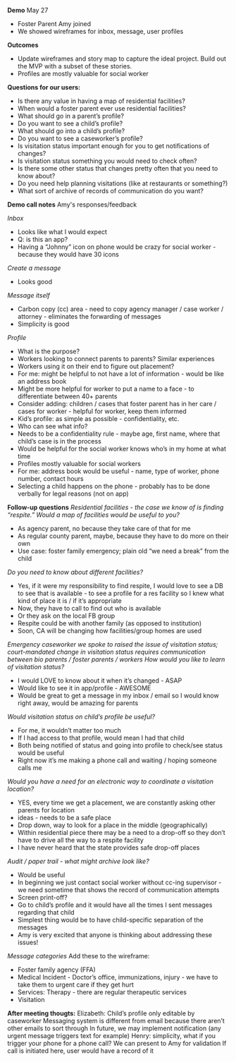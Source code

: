 **Demo**
May 27

- Foster Parent Amy joined
- We showed wireframes for inbox, message, user profiles

**Outcomes**
- Update wireframes and story map to capture the ideal project. Build out the MVP with a subset of these stories.
- Profiles are mostly valuable for social worker

**Questions for our users:**

 - Is there any value in having a map of residential facilities?
 - When would a foster parent ever use residential facilities?
 - What should go in a parent’s profile?
 - Do you want to see a child’s profile?
 - What should go into a child’s profile?
 - Do you want to see a caseworker’s profile?
 - Is visitation status important enough for you to get notifications of changes?
 - Is visitation status something you would need to check often?
 - Is there some other status that changes pretty often that you need to know about?
 - Do you need help planning visitations (like at restaurants or something?)
 - What sort of archive of records of communication do you want?

**Demo call notes**
Amy's responses/feedback

*Inbox*
 
 - Looks like what I would expect
 - Q: is this an app?
 - Having a “Johnny” icon on phone would be crazy for social worker - because they would have 30 icons

*Create a message*

 - Looks good

*Message itself*

 - Carbon copy (cc) area - need to copy agency manager / case worker / attorney - eliminates the forwarding of messages
 - Simplicity is good

*Profile*

 - What is the purpose?
 - Workers looking to connect parents to parents? Similar experiences
 - Workers using it on their end to figure out placement?
 - For me: might be helpful to not have a lot of information - would be like an address book
 - Might be more helpful for worker to put a name to a face - to differentiate between 40+ parents
 - Consider adding: children / cases that foster parent has in her care / cases for worker - helpful for worker, keep them informed
 - Kid’s profile: as simple as possible - confidentiality, etc.
 - Who can see what info?
 - Needs to be a confidentiality rule - maybe age, first name, where that child’s case is in the process
 - Would be helpful for the social worker knows who’s in my home at what time
 - Profiles mostly valuable for social workers
 - For me: address book would be useful - name, type of worker, phone number, contact hours
 - Selecting a child happens on the phone - probably has to be done verbally for legal reasons (not on app)

**Follow-up questions**
*Residential facilities - the case we know of is finding “respite.” Would a map of facilities would be useful to you?*

 - As agency parent, no because they take care of that for me
 - As regular county parent, maybe, because they have to do more on their own
 - Use case: foster family emergency; plain old “we need a break” from the child

*Do you need to know about different facilities?*

 - Yes, if it were my responsibility to find respite, I would love to see a DB to see that is available - to see a profile for a res facility so I knew what kind of place it is / if it’s appropriate
 - Now, they have to call to find out who is available
 - Or they ask on the local FB group
 - Respite could be with another family (as opposed to institution)
 - Soon, CA will be changing how facilities/group homes are used

*Emergency caseworker we spoke to raised the issue of visitation status; court-mandated change in visitation status requires communication between bio parents / foster parents / workers How would you like to learn of visitation status?*	

 - I would LOVE to know about it when it’s changed - ASAP
 - Would like to see it in app/profile - AWESOME
 - Would be great to get a message in my inbox / email so I would know right away, would be amazing for parents

*Would visitation status on child’s profile be useful?*	

 - For me, it wouldn’t matter too much
 - If I had access to that profile, would mean I had that child
 - Both being notified of status and going into profile to check/see status would be useful
 - Right now it’s me making a phone call and waiting / hoping someone calls me

*Would you have a need for an electronic way to coordinate a visitation location?*

 - YES, every time we get a placement, we are constantly asking other parents for location
 - ideas - needs to be a safe place
 - Drop down, way to look for a place in the middle (geographically)
 - Within residential piece there may be a need to a drop-off so they don’t have to drive all the way to a respite facility
 - I have never heard that the state provides safe drop-off places

*Audit / paper trail - what might archive look like?*

 - Would be useful
 - In beginning we just contact social worker without cc-ing supervisor - we need sometime that shows the record of communication attempts
 - Screen print-off?
 - Go to child’s profile and it would have all the times I sent messages regarding that child
 - Simplest thing would be to have child-specific separation of the messages
 - Amy is very excited that anyone is thinking about addressing these issues!

*Message categories*
Add these to the wireframe:

 - Foster family agency (FFA)
 - Medical Incident - Doctor’s office, immunizations, injury - we have to take them to urgent care if they get hurt
 - Services: Therapy - there are regular therapeutic services 
 - Visitation

**After meeting thougts:**
Elizabeth: Child’s profile only editable by caseworker
Messaging system is different from email because there aren’t other emails to sort through
In future, we may implement notification (any urgent message triggers text for example)
Henry: simplicity, what if you trigger your phone for a phone call?
We can present to Amy for validation
If call is initiated here, user would have a record of it


